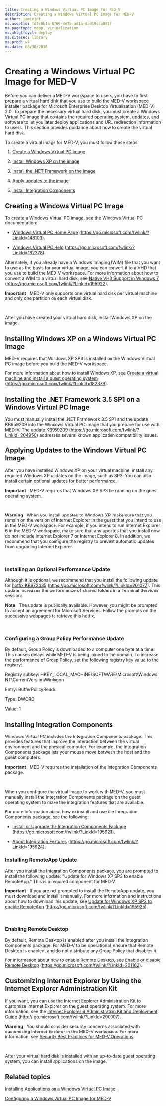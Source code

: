 ```yaml
---
title: Creating a Windows Virtual PC Image for MED-V
description: Creating a Windows Virtual PC Image for MED-V
author: jamiejdt
ms.assetid: fd7c0b1a-0769-4e7b-ad1a-dad19cca081f
ms.pagetype: mdop, virtualization
ms.mktglfcycl: deploy
ms.sitesec: library
ms.prod: w7
ms.date: 08/30/2016
---
```



# Creating a Windows Virtual PC Image for MED-V


Before you can deliver a MED-V workspace to users, you have to first prepare a virtual hard disk that you use to build the MED-V workspace installer package for Microsoft Enterprise Desktop Virtualization (MED-V) 2.0. To prepare the necessary virtual hard disk, you must create a Windows Virtual PC image that contains the required operating system, updates, and software to let you later deploy applications and URL redirection information to users. This section provides guidance about how to create the virtual hard disk.

To create a virtual image for MED-V, you must follow these steps.

1.  [Create a Windows Virtual PC image](#bkmk-creatingavirtualmachinebyusingmicrosoftvirtualpc)

2.  [Install Windows XP on the image](#bkmk-installingwindowsxpontovpc)

3.  [Install the .NET Framework on the image](#bkmk-installingnet)

4.  [Apply updates to the image](#bkmk-applypatchestovpc)

5.  [Install Integration Components](#bkmk-installintegration)

## <a href="" id="bkmk-creatingavirtualmachinebyusingmicrosoftvirtualpc"></a>Creating a Windows Virtual PC Image


To create a Windows Virtual PC image, see the Windows Virtual PC documentation:

-   [Windows Virtual PC Home Page](https://go.microsoft.com/fwlink/?LinkId=148103) (https://go.microsoft.com/fwlink/?LinkId=148103).

-   [Windows Virtual PC Help](https://go.microsoft.com/fwlink/?LinkId=182378) (https://go.microsoft.com/fwlink/?LinkId=182378).

Alternately, if you already have a Windows Imaging (WIM) file that you want to use as the basis for your virtual image, you can convert it to a VHD that you use to build the MED-V workspace. For more information about how to convert a WIM to a virtual hard disk, see [Native VHD Support in Windows 7](https://go.microsoft.com/fwlink/?LinkId=195922) (https://go.microsoft.com/fwlink/?LinkId=195922).

**Important**  
MED-V only supports one virtual hard disk per virtual machine and only one partition on each virtual disk.

 

After you have created your virtual hard disk, install Windows XP on the image.

## <a href="" id="bkmk-installingwindowsxpontovpc"></a>Installing Windows XP on a Windows Virtual PC Image


MED-V requires that Windows XP SP3 is installed on the Windows Virtual PC image before you build the MED-V workspace.

For more information about how to install Windows XP, see [Create a virtual machine and install a guest operating system](https://go.microsoft.com/fwlink/?LinkId=182379) (https://go.microsoft.com/fwlink/?LinkId=182379).

## <a href="" id="bkmk-installingnet"></a>Installing the .NET Framework 3.5 SP1 on a Windows Virtual PC Image


You must manually install the .NET Framework 3.5 SP1 and the update KB959209 into the Windows Virtual PC image that you prepare for use with MED-V. The update [KB959209](https://go.microsoft.com/fwlink/?LinkId=204950) (https://go.microsoft.com/fwlink/?LinkId=204950) addresses several known application compatibility issues.

## <a href="" id="bkmk-applypatchestovpc"></a>Applying Updates to the Windows Virtual PC Image


After you have installed Windows XP on your virtual machine, install any required Windows XP updates on the image, such as SP3. You can also install certain optional updates for better performance.

**Important**  
MED-V requires that Windows XP SP3 be running on the guest operating system.

 

**Warning**  
When you install updates to Windows XP, make sure that you remain on the version of Internet Explorer in the guest that you intend to use in the MED-V workspace. For example, if you intend to run Internet Explorer 6 in the MED-V workspace, make sure that any updates that you install now do not include Internet Explorer 7 or Internet Explorer 8. In addition, we recommend that you configure the registry to prevent automatic updates from upgrading Internet Explorer.

 

### Installing an Optional Performance Update

Although it is optional, we recommend that you install the following update for [hotfix KB972435](https://go.microsoft.com/fwlink/?LinkId=201077) (https://go.microsoft.com/fwlink/?LinkId=201077). This update increases the performance of shared folders in a Terminal Services session:

**Note**  
The update is publically available. However, you might be prompted to accept an agreement for Microsoft Services. Follow the prompts on the successive webpages to retrieve this hotfix.

 

### Configuring a Group Policy Performance Update

By default, Group Policy is downloaded to a computer one byte at a time. This causes delays while MED-V is being joined to the domain. To increase the performance of Group Policy, set the following registry key value to the registry:

Registry subkey: HKEY\_LOCAL\_MACHINE\\SOFTWARE\\Microsoft\\Windows NT\\CurrentVersion\\Winlogon

Entry: BufferPolicyReads

Type: DWORD

Value: 1

## <a href="" id="bkmk-installintegration"></a>Installing Integration Components


Windows Virtual PC includes the Integration Components package. This provides features that improve the interaction between the virtual environment and the physical computer. For example, the Integration Components package lets your mouse move between the host and the guest computers.

**Important**  
MED-V requires the installation of the Integration Components package.

 

When you configure the virtual image to work with MED-V, you must manually install the Integration Components package on the guest operating system to make the integration features that are available.

For more information about how to install and use the Integration Components package, see the following:

-   [Install or Upgrade the Integration Components Package](https://go.microsoft.com/fwlink/?LinkId=195923) (https://go.microsoft.com/fwlink/?LinkId=195923).

-   [About Integration Features](https://go.microsoft.com/fwlink/?LinkId=195924) (https://go.microsoft.com/fwlink/?LinkId=195924).

### Installing RemoteApp Update

After you install the Integration Components package, you are prompted to install the following update: "Update for Windows XP SP3 to enable RemoteApp." This is a required component for MED-V.

**Important**  
If you are not prompted to install the RemoteApp update, you must download and install it manually. For more information and instructions about how to download this update, see [Update for Windows XP SP3 to enable RemoteApp](https://go.microsoft.com/fwlink/?LinkId=195925) (https://go.microsoft.com/fwlink/?LinkId=195925).

 

### Enabling Remote Desktop

By default, Remote Desktop is enabled after you install the Integration Components package. For MED-V to be operational, ensure that Remote Desktop is enabled, and do not distribute any Group Policy that disables it.

For information about how to enable Remote Desktop, see [Enable or disable Remote Desktop](https://go.microsoft.com/fwlink/?LinkId=201162) (https://go.microsoft.com/fwlink/?LinkId=201162).

## Customizing Internet Explorer by Using the Internet Explorer Administration Kit


If you want, you can use the Internet Explorer Administration Kit to customize Internet Explorer on the guest operating system. For more information, see the [Internet Explorer 6 Administration Kit and Deployment Guide](https://go.microsoft.com/fwlink/?LinkId=200007) (http:// go.microsoft.com/fwlink/?LinkId=200007).

**Warning**  
You should consider security concerns associated with customizing Internet Explorer in the MED-V workspace. For more information, see [Security Best Practices for MED-V Operations](security-best-practices-for-med-v-operations.md).

 

After your virtual hard disk is installed with an up-to-date guest operating system, you can install applications on the image.

## Related topics


[Installing Applications on a Windows Virtual PC Image](installing-applications-on-a-windows-virtual-pc-image.md)

[Configuring a Windows Virtual PC Image for MED-V](configuring-a-windows-virtual-pc-image-for-med-v.md)

 

 





